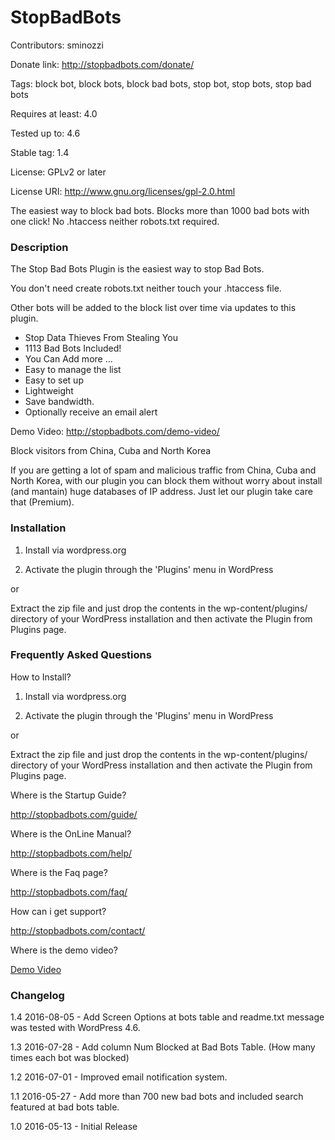 # StopBadBots
Contributors: sminozzi

Donate link: http://stopbadbots.com/donate/

Tags: block bot, block bots, block bad bots, stop bot, stop bots, stop bad bots

Requires at least: 4.0

Tested up to: 4.6

Stable tag: 1.4

License: GPLv2 or later

License URI: http://www.gnu.org/licenses/gpl-2.0.html


The easiest way to block bad bots. Blocks more than 1000 bad bots with one click! No .htaccess neither robots.txt required.

### Description


 The Stop Bad Bots Plugin is the easiest way to stop Bad Bots.


  You don't need create robots.txt neither touch your .htaccess file.

</p>

 
 Other bots will be added to the block list over time via updates to this plugin. 


- Stop Data Thieves From Stealing You 
- 1113 Bad Bots Included!
- You Can Add more ...
- Easy to manage the list
- Easy to set up
- Lightweight
- Save bandwidth.
- Optionally receive an email alert


Demo Video: http://stopbadbots.com/demo-video/

Block visitors from China, Cuba and North Korea

If you are getting a lot of spam and malicious traffic from China, Cuba and North Korea, with our plugin
you can block them without worry about install (and mantain) huge databases of IP address.
Just let our plugin take care that (Premium).


### Installation 


1) Install via wordpress.org

2) Activate the plugin through the 'Plugins' menu in WordPress

or

Extract the zip file and just drop the contents in the wp-content/plugins/ directory of your WordPress installation and then activate the Plugin from Plugins page.



### Frequently Asked Questions 

How to Install?

1) Install via wordpress.org

2) Activate the plugin through the 'Plugins' menu in WordPress

or

Extract the zip file and just drop the contents in the wp-content/plugins/ directory of your WordPress installation and then activate the Plugin from Plugins page.


Where is the Startup Guide?

http://stopbadbots.com/guide/


Where is the OnLine Manual?

http://stopbadbots.com/help/


Where is the Faq page?

http://stopbadbots.com/faq/


How can i get support?

http://stopbadbots.com/contact/


Where is the demo video?

<a href="http://stopbadbots.com/demo-video/">Demo Video</a>




### Changelog 
1.4 2016-08-05 -  Add Screen Options at bots table and readme.txt message was tested with WordPress 4.6. 

1.3 2016-07-28 -  Add column Num Blocked at Bad Bots Table. (How many times each bot was blocked)

1.2 2016-07-01 -  Improved email notification system.

1.1 2016-05-27 -  Add more than 700 new bad bots and included search featured at bad bots table.

1.0 2016-05-13 -  Initial Release
